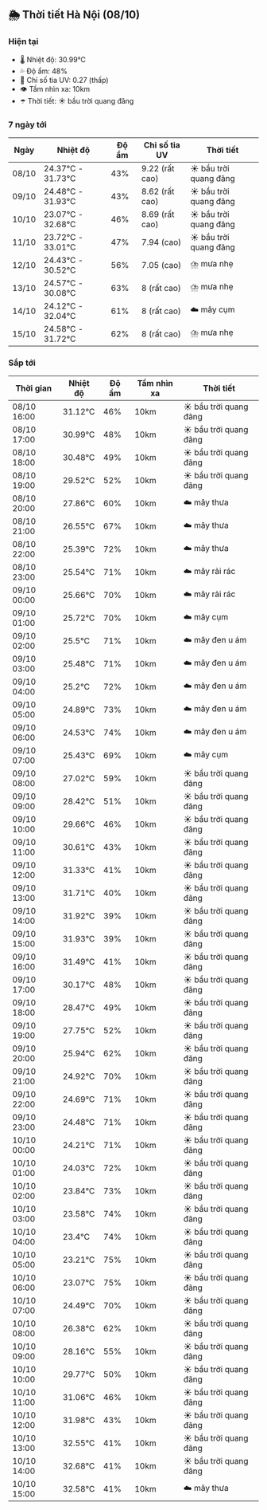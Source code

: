 ## 🌦️ Thời tiết Hà Nội (08/10)

### Hiện tại

- 🌡️ Nhiệt độ: 30.99℃
- 💦 Độ ẩm: 48%
- 🌟 Chỉ số tia UV: 0.27 (thấp)
- 👁️ Tầm nhìn xa: 10km
- ☂️ Thời tiết: ☀️ bầu trời quang đãng

### 7 ngày tới

| Ngày | Nhiệt độ | Độ ẩm | Chỉ số tia UV | Thời tiết |
| --- | --- | --- | --- | --- |
| 08/10 | 24.37℃ - 31.73℃ | 43% | 9.22 (rất cao) | ☀️ bầu trời quang đãng |
| 09/10 | 24.48℃ - 31.93℃ | 43% | 8.62 (rất cao) | ☀️ bầu trời quang đãng |
| 10/10 | 23.07℃ - 32.68℃ | 46% | 8.69 (rất cao) | ☀️ bầu trời quang đãng |
| 11/10 | 23.72℃ - 33.01℃ | 47% | 7.94 (cao) | ☀️ bầu trời quang đãng |
| 12/10 | 24.43℃ - 30.52℃ | 56% | 7.05 (cao) | ⛈️ mưa nhẹ |
| 13/10 | 24.57℃ - 30.08℃ | 63% | 8 (rất cao) | ⛈️ mưa nhẹ |
| 14/10 | 24.12℃ - 32.04℃ | 61% | 8 (rất cao) | ☁️ mây cụm |
| 15/10 | 24.58℃ - 31.72℃ | 62% | 8 (rất cao) | ⛈️ mưa nhẹ |

### Sắp tới

| Thời gian | Nhiệt độ | Độ ẩm | Tầm nhìn xa | Thời tiết |
| --- | --- | --- | --- | --- |
| 08/10 16:00 | 31.12℃ | 46% | 10km | ☀️ bầu trời quang đãng |
| 08/10 17:00 | 30.99℃ | 48% | 10km | ☀️ bầu trời quang đãng |
| 08/10 18:00 | 30.48℃ | 49% | 10km | ☀️ bầu trời quang đãng |
| 08/10 19:00 | 29.52℃ | 52% | 10km | ☀️ bầu trời quang đãng |
| 08/10 20:00 | 27.86℃ | 60% | 10km | ☁️ mây thưa |
| 08/10 21:00 | 26.55℃ | 67% | 10km | ☁️ mây thưa |
| 08/10 22:00 | 25.39℃ | 72% | 10km | ☁️ mây thưa |
| 08/10 23:00 | 25.54℃ | 71% | 10km | ☁️ mây rải rác |
| 09/10 00:00 | 25.66℃ | 70% | 10km | ☁️ mây rải rác |
| 09/10 01:00 | 25.72℃ | 70% | 10km | ☁️ mây cụm |
| 09/10 02:00 | 25.5℃ | 71% | 10km | ☁️ mây đen u ám |
| 09/10 03:00 | 25.48℃ | 71% | 10km | ☁️ mây đen u ám |
| 09/10 04:00 | 25.2℃ | 72% | 10km | ☁️ mây đen u ám |
| 09/10 05:00 | 24.89℃ | 73% | 10km | ☁️ mây đen u ám |
| 09/10 06:00 | 24.53℃ | 74% | 10km | ☁️ mây đen u ám |
| 09/10 07:00 | 25.43℃ | 69% | 10km | ☁️ mây cụm |
| 09/10 08:00 | 27.02℃ | 59% | 10km | ☀️ bầu trời quang đãng |
| 09/10 09:00 | 28.42℃ | 51% | 10km | ☀️ bầu trời quang đãng |
| 09/10 10:00 | 29.66℃ | 46% | 10km | ☀️ bầu trời quang đãng |
| 09/10 11:00 | 30.61℃ | 43% | 10km | ☀️ bầu trời quang đãng |
| 09/10 12:00 | 31.33℃ | 41% | 10km | ☀️ bầu trời quang đãng |
| 09/10 13:00 | 31.71℃ | 40% | 10km | ☀️ bầu trời quang đãng |
| 09/10 14:00 | 31.92℃ | 39% | 10km | ☀️ bầu trời quang đãng |
| 09/10 15:00 | 31.93℃ | 39% | 10km | ☀️ bầu trời quang đãng |
| 09/10 16:00 | 31.49℃ | 41% | 10km | ☀️ bầu trời quang đãng |
| 09/10 17:00 | 30.17℃ | 48% | 10km | ☀️ bầu trời quang đãng |
| 09/10 18:00 | 28.47℃ | 49% | 10km | ☀️ bầu trời quang đãng |
| 09/10 19:00 | 27.75℃ | 52% | 10km | ☀️ bầu trời quang đãng |
| 09/10 20:00 | 25.94℃ | 62% | 10km | ☀️ bầu trời quang đãng |
| 09/10 21:00 | 24.92℃ | 70% | 10km | ☀️ bầu trời quang đãng |
| 09/10 22:00 | 24.69℃ | 71% | 10km | ☀️ bầu trời quang đãng |
| 09/10 23:00 | 24.48℃ | 71% | 10km | ☀️ bầu trời quang đãng |
| 10/10 00:00 | 24.21℃ | 71% | 10km | ☀️ bầu trời quang đãng |
| 10/10 01:00 | 24.03℃ | 72% | 10km | ☀️ bầu trời quang đãng |
| 10/10 02:00 | 23.84℃ | 73% | 10km | ☀️ bầu trời quang đãng |
| 10/10 03:00 | 23.58℃ | 74% | 10km | ☀️ bầu trời quang đãng |
| 10/10 04:00 | 23.4℃ | 74% | 10km | ☀️ bầu trời quang đãng |
| 10/10 05:00 | 23.21℃ | 75% | 10km | ☀️ bầu trời quang đãng |
| 10/10 06:00 | 23.07℃ | 75% | 10km | ☀️ bầu trời quang đãng |
| 10/10 07:00 | 24.49℃ | 70% | 10km | ☀️ bầu trời quang đãng |
| 10/10 08:00 | 26.38℃ | 62% | 10km | ☀️ bầu trời quang đãng |
| 10/10 09:00 | 28.16℃ | 55% | 10km | ☀️ bầu trời quang đãng |
| 10/10 10:00 | 29.77℃ | 50% | 10km | ☀️ bầu trời quang đãng |
| 10/10 11:00 | 31.06℃ | 46% | 10km | ☀️ bầu trời quang đãng |
| 10/10 12:00 | 31.98℃ | 43% | 10km | ☀️ bầu trời quang đãng |
| 10/10 13:00 | 32.55℃ | 41% | 10km | ☀️ bầu trời quang đãng |
| 10/10 14:00 | 32.68℃ | 41% | 10km | ☀️ bầu trời quang đãng |
| 10/10 15:00 | 32.58℃ | 41% | 10km | ☁️ mây thưa |

